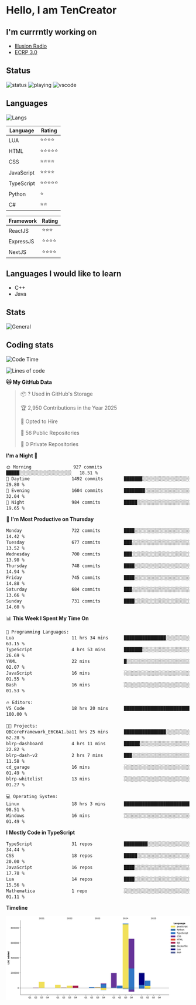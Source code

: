 # Hello, I am TenCreator

## I'm currrntly working on
- [Illusion Radio](https://illusionradio.co.uk/)
- [ECRP 3.0](http://github.com/Emerald-Coast-Roleplay/)

## Status
![status](https://api.statusbadges.me/badge/status/518334475038359555?simple=true&style=for-the-badge)
![playing](https://api.statusbadges.me/badge/playing/518334475038359555?style=for-the-badge)
![vscode](https://api.statusbadges.me/badge/vscode/518334475038359555?style=for-the-badge)

## Languages
![Langs](https://github-readme-stats.vercel.app/api/top-langs/?username=tencreator&layout=compact&theme=radical)


|Language|Rating|
|--------|------|
|LUA|⭐️⭐️⭐️⭐️|
|HTML|⭐️⭐️⭐️⭐️⭐️|
|CSS|⭐️⭐️⭐️⭐️|
|JavaScript|⭐️⭐️⭐️⭐️|
|TypeScript|⭐️⭐️⭐️⭐️⭐️|
|Python|⭐️|
|C#|⭐️⭐️ |

|Framework|Rating|
|--------|------|
|ReactJS|⭐️⭐️⭐|
|ExpressJS|⭐️⭐️⭐️⭐️|
|NextJS|⭐️⭐️⭐⭐️|

## Languages I would like to learn
- C++
- Java

## Stats
![General](https://github-readme-stats.vercel.app/api?username=tencreator&show_icons=true&theme=radical)

## Coding stats

<!--START_SECTION:waka-->
![Code Time](http://img.shields.io/badge/Code%20Time-584%20hrs%2046%20mins-blue)

![Lines of code](https://img.shields.io/badge/From%20Hello%20World%20I%27ve%20Written-2.3%20million%20lines%20of%20code-blue)

**🐱 My GitHub Data** 

> 📦 ? Used in GitHub's Storage 
 > 
> 🏆 2,950 Contributions in the Year 2025
 > 
> 💼 Opted to Hire
 > 
> 📜 56 Public Repositories 
 > 
> 🔑 0 Private Repositories 
 > 
**I'm a Night 🦉** 

```text
🌞 Morning                927 commits         █████░░░░░░░░░░░░░░░░░░░░   18.51 % 
🌆 Daytime                1492 commits        ███████░░░░░░░░░░░░░░░░░░   29.80 % 
🌃 Evening                1604 commits        ████████░░░░░░░░░░░░░░░░░   32.04 % 
🌙 Night                  984 commits         █████░░░░░░░░░░░░░░░░░░░░   19.65 % 
```
📅 **I'm Most Productive on Thursday** 

```text
Monday                   722 commits         ████░░░░░░░░░░░░░░░░░░░░░   14.42 % 
Tuesday                  677 commits         ███░░░░░░░░░░░░░░░░░░░░░░   13.52 % 
Wednesday                700 commits         ███░░░░░░░░░░░░░░░░░░░░░░   13.98 % 
Thursday                 748 commits         ████░░░░░░░░░░░░░░░░░░░░░   14.94 % 
Friday                   745 commits         ████░░░░░░░░░░░░░░░░░░░░░   14.88 % 
Saturday                 684 commits         ███░░░░░░░░░░░░░░░░░░░░░░   13.66 % 
Sunday                   731 commits         ████░░░░░░░░░░░░░░░░░░░░░   14.60 % 
```


📊 **This Week I Spent My Time On** 

```text
💬 Programming Languages: 
Lua                      11 hrs 34 mins      ████████████████░░░░░░░░░   63.15 % 
TypeScript               4 hrs 53 mins       ███████░░░░░░░░░░░░░░░░░░   26.69 % 
YAML                     22 mins             █░░░░░░░░░░░░░░░░░░░░░░░░   02.07 % 
JavaScript               16 mins             ░░░░░░░░░░░░░░░░░░░░░░░░░   01.55 % 
Bash                     16 mins             ░░░░░░░░░░░░░░░░░░░░░░░░░   01.53 % 

🔥 Editors: 
VS Code                  18 hrs 20 mins      █████████████████████████   100.00 % 

🐱‍💻 Projects: 
QBCoreFramework_E6C6A1.ba11 hrs 25 mins      ████████████████░░░░░░░░░   62.28 % 
blrp-dashboard           4 hrs 11 mins       ██████░░░░░░░░░░░░░░░░░░░   22.82 % 
blrp-dash-v2             2 hrs 7 mins        ███░░░░░░░░░░░░░░░░░░░░░░   11.58 % 
cd_garage                16 mins             ░░░░░░░░░░░░░░░░░░░░░░░░░   01.49 % 
blrp-whitelist           13 mins             ░░░░░░░░░░░░░░░░░░░░░░░░░   01.27 % 

💻 Operating System: 
Linux                    18 hrs 3 mins       █████████████████████████   98.51 % 
Windows                  16 mins             ░░░░░░░░░░░░░░░░░░░░░░░░░   01.49 % 
```

**I Mostly Code in TypeScript** 

```text
TypeScript               31 repos            █████████░░░░░░░░░░░░░░░░   34.44 % 
CSS                      18 repos            █████░░░░░░░░░░░░░░░░░░░░   20.00 % 
JavaScript               16 repos            ████░░░░░░░░░░░░░░░░░░░░░   17.78 % 
Lua                      14 repos            ████░░░░░░░░░░░░░░░░░░░░░   15.56 % 
Mathematica              1 repo              ░░░░░░░░░░░░░░░░░░░░░░░░░   01.11 % 
```



**Timeline**

![Lines of Code chart](https://raw.githubusercontent.com/tencreator/tencreator/main/assets/bar_graph.png)


<!--END_SECTION:waka-->

